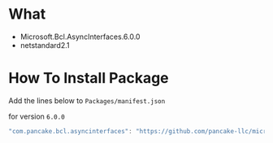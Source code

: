 # What

- Microsoft.Bcl.AsyncInterfaces.6.0.0 
- netstandard2.1


# How To Install Package

Add the lines below to `Packages/manifest.json`

for version `6.0.0`
```csharp
"com.pancake.bcl.asyncinterfaces": "https://github.com/pancake-llc/microsoft-bcl-async-interfaces.git#6.0.0",
```
